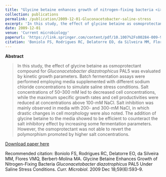 ```yaml
---
title: "Glycine betaine enhances growth of nitrogen-fixing bacteria <i>Gluconacetobacter diazotrophicus</i> PAL5 under saline stress conditions"
collection: publications
permalink: /publication/2009-12-01-Gluconacetobacter-saline-stress
excerpt: 'In this study, the effect of glycine betaine as osmoprotectant compound for <i>Gluconacetobacter diazotrophicus</i> PAL5'
date: 2009-12-01
venue: 'Current microbiology'
paperurl: 'https://link.springer.com/content/pdf/10.1007%2Fs00284-009-9479-7.pdf'
citation: 'Boniolo FS, Rodrigues RC, Delatorre EO, da Silveira MM, Flores VMQ, Berbert-Molina MA. Glycine Betaine Enhances Growth of Nitrogen-Fixing Bacteria <i>Gluconacetobacter diazotrophicus</i> PAL5 Under Saline Stress Conditions. <i>Curr. Microbiol.</i> 2009 Dec 18;59(6):593–9.'
---
```


**Abstract**

>In this study, the effect of glycine betaine as osmoprotectant compound for <i>Gluconacetobacter diazotrophicus</i> PAL5 was evaluated by kinetic growth parameters. Batch fermentation assays were performed employing media supplemented with different sodium chloride concentrations to simulate saline stress conditions. Salt concentrations of 50–300 mM led to decreased cell concentrations, while the maximum specific growth rates and cell productivities were reduced at concentrations above 100-mM NaCl. Salt inhibition was mainly observed in media with 200- and 300-mM NaCl, in which drastic changes in cell morphology were also noted. The addition of glycine betaine to the media showed to be efficient to counteract the salt inhibitory effect by increasing some fermentation parameters. However, the osmoprotectant was not able to revert the polymorphism promoted by higher salt concentrations.

[Download paper here](https://link.springer.com/content/pdf/10.1007%2Fs00284-009-9479-7.pdf)

<div data-badge-popover="right" data-badge-type="donut" data-doi="10.1007/s00284-009-9479-7" data-hide-no-mentions="true" class="altmetric-embed"></div>

Recommended citation: Boniolo FS, Rodrigues RC, Delatorre EO, da Silveira MM, Flores VMQ, Berbert-Molina MA. Glycine Betaine Enhances Growth of Nitrogen-Fixing Bacteria <i>Gluconacetobacter diazotrophicus</i> PAL5 Under Saline Stress Conditions. <i>Curr. Microbiol.</i> 2009 Dec 18;59(6):593–9.
